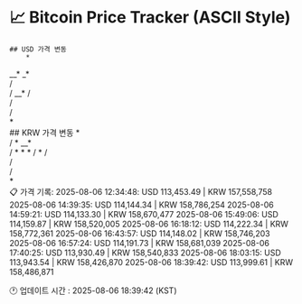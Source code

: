 # 📈 Bitcoin Price Tracker (ASCII Style)
    ## USD 가격 변동 
        *     
 __* _*   
/         
/      __*
/         
/         
/         
*         
    ## KRW 가격 변동
     *        
/ * __*   
/  *   * *
/       * 
/         
/         
/         
*         
    📋 가격 기록:
    2025-08-06 12:34:48: USD 113,453.49 | KRW 157,558,758
2025-08-06 14:39:35: USD 114,144.34 | KRW 158,786,254
2025-08-06 14:59:21: USD 114,133.30 | KRW 158,670,477
2025-08-06 15:49:06: USD 114,159.87 | KRW 158,520,005
2025-08-06 16:18:12: USD 114,222.34 | KRW 158,772,361
2025-08-06 16:43:57: USD 114,148.02 | KRW 158,746,203
2025-08-06 16:57:24: USD 114,191.73 | KRW 158,681,039
2025-08-06 17:40:25: USD 113,930.49 | KRW 158,540,833
2025-08-06 18:03:15: USD 113,943.54 | KRW 158,426,870
2025-08-06 18:39:42: USD 113,999.61 | KRW 158,486,871
    
🕐 업데이트 시간 : 2025-08-06 18:39:42 (KST)
